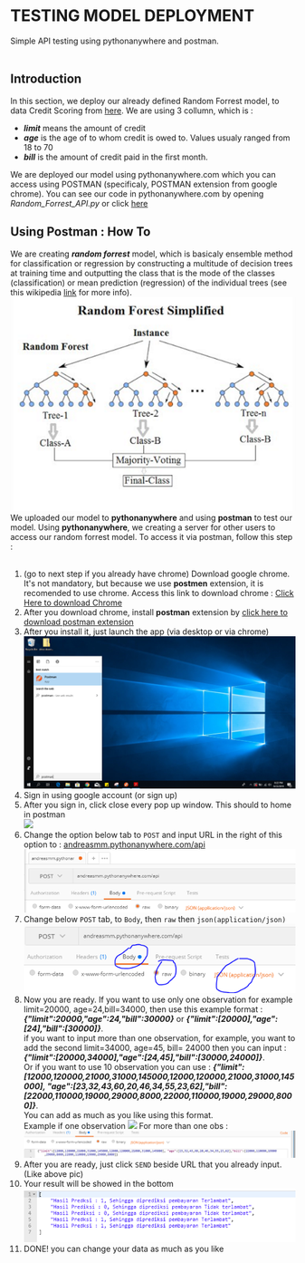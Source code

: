 # TESTING MODEL DEPLOYMENT
Simple API testing using pythonanywhere and postman. 
<br><br>
## Introduction
In this section, we deploy our already defined Random Forrest model, to data Credit Scoring from [here](https://github.com/khairunisa6/Study-Case-Astra-Creditscore). We are using 3 collumn, which is :
- <i><b>limit</i></b> means the amount of credit 
- <i><b>age</i></b> is the age of to whom credit is owed to. Values usualy ranged from 18 to 70
- <i><b>bill</i></b> is the amount of credit paid in the first month.

We are deployed our model using pythonanywhere.com which you can access using POSTMAN (specificaly, POSTMAN extension from google chrome). You can see our code in pythonanywhere.com by opening <i>Random_Forrest_API.py</i> or click [here](https://github.com/andreasmmadjiah/REST-API-testing/blob/master/Random_Forrest_API.py)

## Using Postman : How To

We are creating <b><i>random forrest</b></i> model, which is basicaly ensemble method for classification or regression by constructing a multitude of decision trees at training time and outputting the class that is the mode of the classes (classification) or mean prediction (regression) of the individual trees (see this wikipedia [link](https://en.wikipedia.org/wiki/Random_forest) for more info). ![](https://github.com/andreasmmadjiah/REST-API-testing/blob/master/image/1_i0o8mjFfCn-uD79-F1Cqkw.png?raw=true)<br> We uploaded our model to <b>pythonanywhere</b> and using <b>postman</b> to test our model. Using <b>pythonanywhere</b>, we creating a server for other users to access our random forrest model. To access it via postman, follow this step :
<br><br>

1. (go to next step if you already have chrome) Download google chrome. It's not mandatory, but because we use <b>postmen</b> extension, it is recomended to use chrome. Access this link to download chrome : [Click Here to download Chrome](https://www.google.com/chrome/) 
2. After you download chrome, install <b>postman</b> extension by [click here to download postman extension](https://chrome.google.com/webstore/detail/postman/fhbjgbiflinjbdggehcddcbncdddomop?hl=en) 
3. After you install it, just launch the app (via desktop or via chrome) <br>![](https://raw.githubusercontent.com/andreasmmadjiah/REST-API-testing/master/image/postman.png)
4. Sign in using google account (or sign up)
5. After you sign in, click close every pop up window. This should to home in postman <br> ![](https://raw.githubusercontent.com/andreasmmadjiah/Testing-pythonanywhere-/master/image/1.%20close%20create.PNG)
6. Change the option below tab to ``POST`` and input URL in the right of this option to : [andreasmm.pythonanywhere.com/api](andreasmm.pythonanywhere.com/api) <br>![](https://raw.githubusercontent.com/andreasmmadjiah/REST-API-testing/master/image/2.%20new%20tab%20and%20post.PNG) 
7. Change below ``POST`` tab, to ``Body``, then ``raw`` then ``json(application/json)``
    ![](https://raw.githubusercontent.com/andreasmmadjiah/REST-API-testing/master/image/3.%20Change%20below%20tab%20jo%20body.PNG)
8. Now you are ready. If you want to use only one observation for example limit=20000, age=24,bill=34000, then use this example format : <br>
<i><b>{"limit":20000,"age":24,"bill":30000}</i></b> or <i><b>{"limit":[20000],"age":[24],"bill":[30000]}</i></b>. <br> if you want to input more than one observation, for example, you want to add the second limit=34000, age=45, bill= 24000 then you can input : <br>
<i><b>{"limit":[20000,34000],"age":[24,45],"bill":[30000,24000]}</i></b>.<br> Or if you want to use 10 observation you can use : <b><i> {"limit":[12000,120000,21000,31000,145000,12000,120000,21000,31000,145000], "age":[23,32,43,60,20,46,34,55,23,62],"bill":[22000,110000,19000,29000,8000,22000,110000,19000,29000,8000]}</b></i>. <br>You can add as much as you like using this format.<br> Example if one observation    ![](https://raw.githubusercontent.com/andreasmmadjiah/Testing-pythonanywhere-/master/image/Example%20using%20one%20obs.PNG)
    For more than one obs :![](https://raw.githubusercontent.com/andreasmmadjiah/REST-API-testing/master/image/Example%20using%2010%20obs.PNG)
9. After you are ready, just click ``SEND`` beside URL that you already input. (Like above pic)
10. Your result will be showed in the bottom <br> ![](https://raw.githubusercontent.com/andreasmmadjiah/REST-API-testing/master/image/result.PNG)
11. DONE! you can change your data as much as you like 
 
